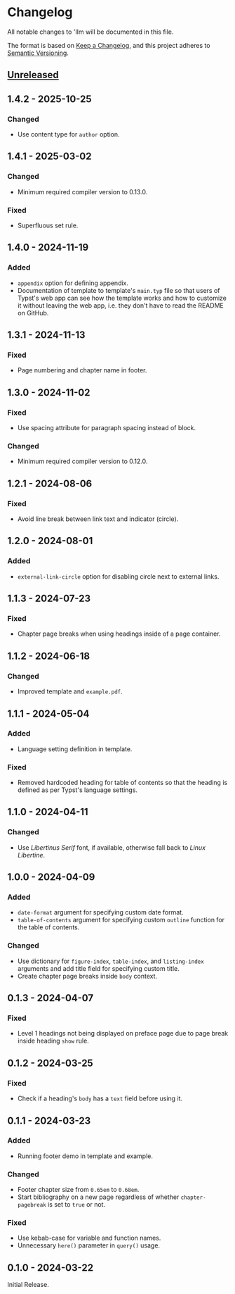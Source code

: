 # Changelog

All notable changes to 'Ilm will be documented in this file.

The format is based on [Keep a Changelog](https://keepachangelog.com/en/1.1.0/),
and this project adheres to [Semantic Versioning](https://semver.org/spec/v2.0.0.html).

<!---
The changes should be grouped using the following categories (in order of precedence):
- Added: for new features.
- Changed: for changes in existing functionality.
- Fixed: for any bug fixes.
- Deprecated: for soon-to-be removed features.
- Removed: for now removed features.
-->

[unreleased]: https://github.com/talal/ilm/compare/v1.4.2...HEAD

## [Unreleased]

## 1.4.2 - 2025-10-25

### Changed

- Use content type for `author` option.

## 1.4.1 - 2025-03-02

### Changed

- Minimum required compiler version to 0.13.0.

### Fixed

- Superfluous set rule.

## 1.4.0 - 2024-11-19

### Added

- `appendix` option for defining appendix.
- Documentation of template to template's `main.typ` file so that users of Typst's web app
  can see how the template works and how to customize it without leaving the web app, i.e.
  they don't have to read the README on GitHub.

## 1.3.1 - 2024-11-13

### Fixed

- Page numbering and chapter name in footer.

## 1.3.0 - 2024-11-02

### Fixed

- Use spacing attribute for paragraph spacing instead of block.

### Changed

- Minimum required compiler version to 0.12.0.

## 1.2.1 - 2024-08-06

### Fixed

- Avoid line break between link text and indicator (circle).

## 1.2.0 - 2024-08-01

### Added

- `external-link-circle` option for disabling circle next to external links.

## 1.1.3 - 2024-07-23

### Fixed

- Chapter page breaks when using headings inside of a page container.

## 1.1.2 - 2024-06-18

### Changed

- Improved template and `example.pdf`.

## 1.1.1 - 2024-05-04

### Added

- Language setting definition in template.

### Fixed

- Removed hardcoded heading for table of contents so that the heading is defined as per
  Typst's language settings.

## 1.1.0 - 2024-04-11

### Changed

- Use _Libertinus Serif_ font, if available, otherwise fall back to _Linux Libertine_.

## 1.0.0 - 2024-04-09

### Added

- `date-format` argument for specifying custom date format.
- `table-of-contents` argument for specifying custom `outline` function for the table of
  contents.

### Changed

- Use dictionary for `figure-index`, `table-index`, and `listing-index` arguments and add
  title field for specifying custom title.
- Create chapter page breaks inside `body` context.

## 0.1.3 - 2024-04-07

### Fixed

- Level 1 headings not being displayed on preface page due to page break inside heading
  `show` rule.

## 0.1.2 - 2024-03-25

### Fixed

- Check if a heading's `body` has a `text` field before using it.

## 0.1.1 - 2024-03-23

### Added

- Running footer demo in template and example.

### Changed

- Footer chapter size from `0.65em` to `0.68em`.
- Start bibliography on a new page regardless of whether `chapter-pagebreak` is set to
  `true` or not.

### Fixed

- Use kebab-case for variable and function names.
- Unnecessary `here()` parameter in `query()` usage.

## 0.1.0 - 2024-03-22

Initial Release.

